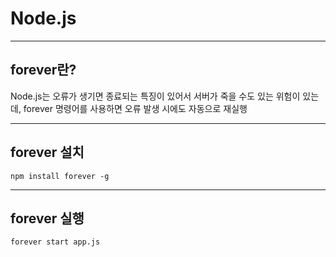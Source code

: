 # Node.js
***
## forever란?
Node.js는 오류가 생기면 종료되는 특징이 있어서 서버가 죽을 수도 있는 위험이 있는데, forever 명령어를 사용하면 오류 발생 시에도 자동으로 재실행
***
## forever 설치
```
npm install forever -g
```
***
## forever 실행
```
forever start app.js
```
